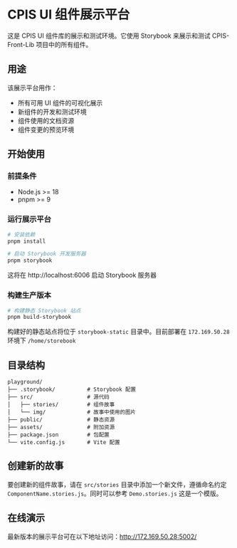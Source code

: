 # CPIS UI 组件展示平台

这是 CPIS UI 组件库的展示和测试环境。它使用 Storybook 来展示和测试 CPIS-Front-Lib 项目中的所有组件。

## 用途

该展示平台用作：
- 所有可用 UI 组件的可视化展示
- 新组件的开发和测试环境
- 组件使用的文档资源
- 组件变更的预览环境

## 开始使用

### 前提条件

- Node.js >= 18
- pnpm >= 9

### 运行展示平台

```bash
# 安装依赖
pnpm install

# 启动 Storybook 开发服务器
pnpm storybook
```

这将在 http://localhost:6006 启动 Storybook 服务器

### 构建生产版本

```bash
# 构建静态 Storybook 站点
pnpm build-storybook
```

构建好的静态站点将位于 `storybook-static` 目录中。目前部署在 `172.169.50.28` 环境下 `/home/storebook`

## 目录结构

```
playground/
├── .storybook/          # Storybook 配置
├── src/                 # 源代码
│   ├── stories/         # 组件故事
│   └── img/             # 故事中使用的图片
├── public/              # 静态资源
├── assets/              # 附加资源
├── package.json         # 包配置
└── vite.config.js       # Vite 配置
```

## 创建新的故事

要创建新的组件故事，请在 `src/stories` 目录中添加一个新文件，遵循命名约定 `ComponentName.stories.js`。同时可以参考 `Demo.stories.js` 这是一个模版。

## 在线演示

最新版本的展示平台可在以下地址访问：http://172.169.50.28:5002/
